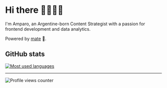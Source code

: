 # Hi there 👋🏼👩‍💻

I'm Amparo, an Argentine-born Content Strategist with a passion for frontend development and data analytics.

Powered by [mate](https://en.wikipedia.org/wiki/Mate_(drink)) 🧉.

## GitHub stats

[![Most used languages](https://github-readme-stats-amparo.vercel.app/api/top-langs/?username=amparoamparo&langs_count=6&layout=pie)](https://github.com/amparoamparo?tab=repositories)


<!-- ## Connect with me

[![Email](https://img.shields.io/badge/Send_me_an_email-EA4335?style=for-the-badge&logo=gmail&logoColor=white)](mailto:hello@amparo.codes?subject=Hello%20from%20GitHub)
[![Frontend Mentor](https://img.shields.io/badge/Frontend%20Mentor-3F54A3?logo=frontendmentor&logoColor=fff&style=for-the-badge)](https://frontendmentor.io/profile/amparoamparo) -->


---

![Profile views counter](https://komarev.com/ghpvc/?username=amparoamparo&&style=for-the-badge)
